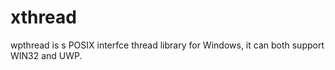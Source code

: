 # xthread
wpthread is s POSIX interfce thread library for Windows, it can both support WIN32 and UWP.
